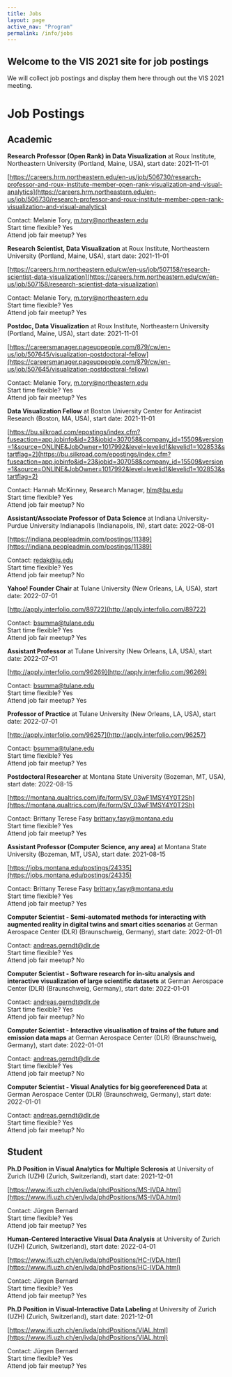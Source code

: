 ```yaml
---
title: Jobs
layout: page
active_nav: "Program"
permalink: /info/jobs
---
```


## Welcome to the VIS 2021 site for job postings

We will collect job postings and display them here through out the VIS 2021 meeting. 

<!--
To submit a posting, please click "Submit Posting" in the site menu. Postings will be updated daily on this page. 

For more information about the Job Fair Meetup (Thurs 10/29) please visit "Job Fair Meetup" in the site menu.

Questions? Contact the Community Committee (Jaegul Choo, Karen Schloss, Hsiang-Yun Wu) at community@ieeevis.org. 
-->

# Job Postings

## Academic
**Research Professor (Open Rank) in Data Visualization** at Roux Institute, Northeastern University (Portland, Maine, USA), start date: 2021-11-01

[https://careers.hrm.northeastern.edu/en-us/job/506730/research-professor-and-roux-institute-member-open-rank-visualization-and-visual-analytics](https://careers.hrm.northeastern.edu/en-us/job/506730/research-professor-and-roux-institute-member-open-rank-visualization-and-visual-analytics)

Contact: Melanie Tory, m.tory@northeastern.edu  
Start time flexible? Yes  
Attend job fair meetup? Yes


**Research Scientist, Data Visualization** at Roux Institute, Northeastern University (Portland, Maine, USA), start date: 2021-11-01

[https://careers.hrm.northeastern.edu/cw/en-us/job/507158/research-scientist-data-visualization](https://careers.hrm.northeastern.edu/cw/en-us/job/507158/research-scientist-data-visualization)

Contact: Melanie Tory, m.tory@northeastern.edu  
Start time flexible? Yes  
Attend job fair meetup? Yes


**Postdoc, Data Visualization** at Roux Institute, Northeastern University (Portland, Maine, USA), start date: 2021-11-01

[https://careersmanager.pageuppeople.com/879/cw/en-us/job/507645/visualization-postdoctoral-fellow](https://careersmanager.pageuppeople.com/879/cw/en-us/job/507645/visualization-postdoctoral-fellow)

Contact: Melanie Tory, m.tory@northeastern.edu  
Start time flexible? Yes  
Attend job fair meetup? Yes


**Data Visualization Fellow** at Boston University Center for Antiracist Research (Boston, MA, USA), start date: 2021-11-01

[https://bu.silkroad.com/epostings/index.cfm?fuseaction=app.jobinfo&id=23&jobid=307058&company_id=15509&version=1&source=ONLINE&JobOwner=1017992&level=levelid1&levelid1=102853&startflag=2](https://bu.silkroad.com/epostings/index.cfm?fuseaction=app.jobinfo&id=23&jobid=307058&company_id=15509&version=1&source=ONLINE&JobOwner=1017992&level=levelid1&levelid1=102853&startflag=2)

Contact: Hannah McKinney, Research Manager, hlm@bu.edu  
Start time flexible? Yes  
Attend job fair meetup? No


**Assistant/Associate Professor of Data Science** at Indiana University-Purdue University Indianapolis (Indianapolis, IN), start date: 2022-08-01

[https://indiana.peopleadmin.com/postings/11389](https://indiana.peopleadmin.com/postings/11389)

Contact: redak@iu.edu  
Start time flexible? Yes  
Attend job fair meetup? No


**Yahoo! Founder Chair** at Tulane University (New Orleans, LA, USA), start date: 2022-07-01

[http://apply.interfolio.com/89722](http://apply.interfolio.com/89722)

Contact: bsumma@tulane.edu  
Start time flexible? Yes  
Attend job fair meetup? Yes


**Assistant Professor** at Tulane University (New Orleans, LA, USA), start date: 2022-07-01

[http://apply.interfolio.com/96269](http://apply.interfolio.com/96269)

Contact: bsumma@tulane.edu  
Start time flexible? Yes  
Attend job fair meetup? Yes


**Professor of Practice** at Tulane University (New Orleans, LA, USA), start date: 2022-07-01

[http://apply.interfolio.com/96257](http://apply.interfolio.com/96257)

Contact: bsumma@tulane.edu  
Start time flexible? Yes  
Attend job fair meetup? Yes


**Postdoctoral Researcher** at Montana State University (Bozeman, MT, USA), start date: 2022-08-15

[https://montana.qualtrics.com/jfe/form/SV_03wF1MSY4Y0T2Sh](https://montana.qualtrics.com/jfe/form/SV_03wF1MSY4Y0T2Sh)

Contact: Brittany Terese Fasy <brittany.fasy@montana.edu>  
Start time flexible? Yes  
Attend job fair meetup? Yes


**Assistant Professor (Computer Science, any area)** at Montana State University (Bozeman, MT, USA), start date: 2021-08-15

[https://jobs.montana.edu/postings/24335](https://jobs.montana.edu/postings/24335)

Contact: Brittany Terese Fasy <brittany.fasy@montana.edu>  
Start time flexible? Yes  
Attend job fair meetup? Yes


**Computer Scientist - Semi-automated methods for interacting with augmented reality in digital twins and smart cities scenarios** at German Aerospace Center (DLR) (Braunschweig, Germany), start date: 2022-01-01

Contact: andreas.gerndt@dlr.de  
Start time flexible? Yes  
Attend job fair meetup? No


**Computer Scientist - Software research for in-situ analysis and interactive visualization of large scientific datasets** at German Aerospace Center (DLR) (Braunschweig, Germany), start date: 2022-01-01

Contact: andreas.gerndt@dlr.de  
Start time flexible? Yes  
Attend job fair meetup? No


**Computer Scientist - Interactive visualisation of trains of the future and emission data maps** at German Aerospace Center (DLR) (Braunschweig, Germany), start date: 2022-01-01

Contact: andreas.gerndt@dlr.de  
Start time flexible? Yes  
Attend job fair meetup? No


**Computer Scientist - Visual Analytics for big georeferenced Data** at German Aerospace Center (DLR) (Braunschweig, Germany), start date: 2022-01-01

Contact: andreas.gerndt@dlr.de  
Start time flexible? Yes  
Attend job fair meetup? No


## Student
**Ph.D Position in Visual Analytics for Multiple Sclerosis** at University of Zurich (UZH) (Zurich, Switzerland), start date: 2021-12-01

[https://www.ifi.uzh.ch/en/ivda/phdPositions/MS-IVDA.html](https://www.ifi.uzh.ch/en/ivda/phdPositions/MS-IVDA.html)

Contact: Jürgen Bernard  
Start time flexible? Yes  
Attend job fair meetup? Yes


**Human-Centered Interactive Visual Data Analysis** at University of Zurich (UZH) (Zurich, Switzerland), start date: 2022-04-01

[https://www.ifi.uzh.ch/en/ivda/phdPositions/HC-IVDA.html](https://www.ifi.uzh.ch/en/ivda/phdPositions/HC-IVDA.html)

Contact: Jürgen Bernard  
Start time flexible? Yes  
Attend job fair meetup? Yes


**Ph.D Position in Visual-Interactive Data Labeling** at University of Zurich (UZH) (Zurich, Switzerland), start date: 2021-12-01

[https://www.ifi.uzh.ch/en/ivda/phdPositions/VIAL.html](https://www.ifi.uzh.ch/en/ivda/phdPositions/VIAL.html)

Contact: Jürgen Bernard  
Start time flexible? Yes  
Attend job fair meetup? Yes
